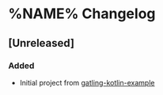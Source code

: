 # %NAME% Changelog

## [Unreleased]

### Added

- Initial project from [gatling-kotlin-example](https://github.com/jecklgamis/gatling-kotlin-example)

